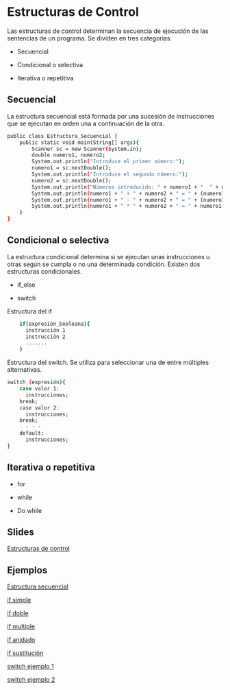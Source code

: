 Estructuras de Control
==
Las estructuras de control determinan la secuencia de ejecución de las sentencias de un programa. 
Se dividen en tres categorías:

- Secuencial

- Condicional o selectiva

- Iterativa o repetitiva

Secuencial
--

La estructura secuencial está formada por una sucesión de instrucciones que se ejecutan en orden una a continuación de la otra.

```bash
public class Estructura_Secuencial {
    public static void main(String[] args){
        Scanner sc = new Scanner(System.in);
        double numero1, numero2;
        System.out.println("Introduce el primer número:");
        numero1 = sc.nextDouble();
        System.out.println("Introduce el segundo número:");
        numero2 = sc.nextDouble();
        System.out.println("Números introducido: " + numero1 + "  " + numero2);
        System.out.println(numero1 + " + " + numero2 + " = " + (numero1+numero2));
        System.out.println(numero1 + " - " + numero2 + " = " + (numero1-numero2));
        System.out.println(numero1 + " * " + numero2 + " = " + numero1*numero2);
    }
}

```
Condicional o selectiva
--
La estructura condicional determina si se ejecutan unas instrucciones u otras según se cumpla o no una determinada condición.
Existen dos estructuras condicionales.
- if_else

- switch

Estructura del if
```bash
    if(expresión_booleana){
      instrucción 1
      instrucción 2
      ....... 
    }
```

Estructura del switch. Se utiliza para seleccionar una de entre múltiples alternativas.
```bash
switch (expresión){
    case valor 1:
      instrucciones;
    break;
    case valor 2:
      instrucciones;
    break;
      · · ·
    default:
      instrucciones;
}
```

Iterativa o repetitiva
--

- for

- while

- Do while

Slides
--

[Estructuras de control](https://www.haikudeck.com/javaficadas-education-presentation-SfsIP7LjoV)

Ejemplos
--

[Estructura secuencial](https://github.com/codificadas/Javaficadas/blob/master/EstructuraSecuencial.md)

[if simple](https://github.com/codificadas/Javaficadas/blob/master/ifsimple.md)

[if doble](https://github.com/codificadas/Javaficadas/blob/master/ifdoble.md)

[if multiple](https://github.com/codificadas/Javaficadas/blob/master/ifmultiple.md)

[if anidado](https://github.com/codificadas/Javaficadas/blob/master/ifanidado.md)

[if sustitución](https://github.com/codificadas/Javaficadas/blob/master/Ifsustitucion.md)

[switch ejemplo 1](https://github.com/codificadas/Javaficadas/blob/master/EstructuraSelectiva_SWITCH.md)

[switch ejemplo 2](https://github.com/codificadas/Javaficadas/blob/master/EstSwitch_showmessageDialog.md)
